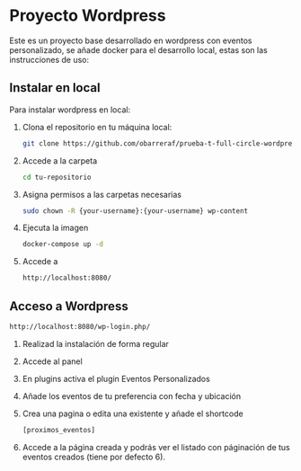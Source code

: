 # Proyecto Wordpress

Este es un proyecto base desarrollado en wordpress con eventos personalizado, se añade docker para el desarrollo local, estas son las instrucciones de uso:

## Instalar en local

Para instalar wordpress en local:

1. Clona el repositorio en tu máquina local:
   ```bash
   git clone https://github.com/obarreraf/prueba-t-full-circle-wordpress.git
   ```
2. Accede a la carpeta
    ```bash
    cd tu-repositorio
    ```
3. Asigna permisos a las carpetas necesarias
    ```bash 
    sudo chown -R {your-username}:{your-username} wp-content
    ```
4. Ejecuta la imagen
    ```bash 
    docker-compose up -d
    ```
5. Accede a 
    ```bash 
    http://localhost:8080/
    ```
## Acceso a Wordpress

   ```bash 
   http://localhost:8080/wp-login.php/
   ```
1. Realizad la instalación de forma regular

2. Accede al panel

3. En plugins activa el plugin Eventos Personalizados

4. Añade los eventos de tu preferencia con fecha y ubicación

5. Crea una pagina o edita una existente y añade el shortcode
    ```bash
    [proximos_eventos]
    ```
6. Accede a la página creada y podrás ver el listado con páginación de tus eventos creados (tiene por defecto 6).